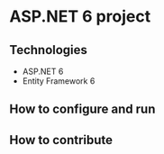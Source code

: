 # ASP.NET 6 project 
## Technologies
- ASP.NET 6
- Entity Framework 6
## How to configure and run
## How to contribute
